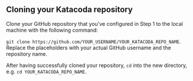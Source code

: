 ## Cloning your Katacoda repository

Clone your GitHub repository that you've configured in Step 1 to the local machine with the following command:

`git clone https://github.com/YOUR_USERNAME/YOUR_KATACODA_REPO_NAME`. Replace the placeholders with your actual GitHub username and the repository name.

After having successfully cloned your repository, `cd` into the new directory, e.g. `cd YOUR_KATACODA_REPO_NAME`.